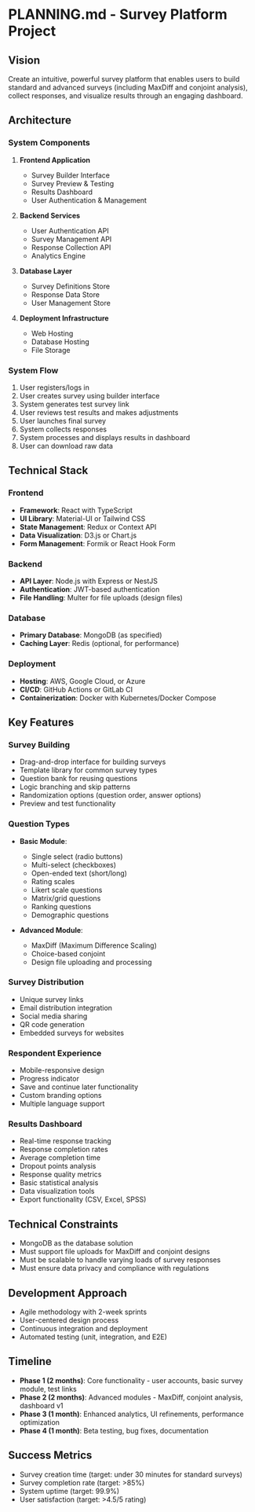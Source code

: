 # PLANNING.md - Survey Platform Project

## Vision
Create an intuitive, powerful survey platform that enables users to build standard and advanced surveys (including MaxDiff and conjoint analysis), collect responses, and visualize results through an engaging dashboard.

## Architecture

### System Components
1. **Frontend Application**
   - Survey Builder Interface
   - Survey Preview & Testing
   - Results Dashboard
   - User Authentication & Management

2. **Backend Services**
   - User Authentication API
   - Survey Management API
   - Response Collection API
   - Analytics Engine

3. **Database Layer**
   - Survey Definitions Store
   - Response Data Store
   - User Management Store

4. **Deployment Infrastructure**
   - Web Hosting
   - Database Hosting
   - File Storage

### System Flow
1. User registers/logs in
2. User creates survey using builder interface
3. System generates test survey link
4. User reviews test results and makes adjustments
5. User launches final survey
6. System collects responses
7. System processes and displays results in dashboard
8. User can download raw data

## Technical Stack

### Frontend
- **Framework**: React with TypeScript
- **UI Library**: Material-UI or Tailwind CSS
- **State Management**: Redux or Context API
- **Data Visualization**: D3.js or Chart.js
- **Form Management**: Formik or React Hook Form

### Backend
- **API Layer**: Node.js with Express or NestJS
- **Authentication**: JWT-based authentication
- **File Handling**: Multer for file uploads (design files)

### Database
- **Primary Database**: MongoDB (as specified)
- **Caching Layer**: Redis (optional, for performance)

### Deployment
- **Hosting**: AWS, Google Cloud, or Azure
- **CI/CD**: GitHub Actions or GitLab CI
- **Containerization**: Docker with Kubernetes/Docker Compose

## Key Features

### Survey Building
- Drag-and-drop interface for building surveys
- Template library for common survey types
- Question bank for reusing questions
- Logic branching and skip patterns
- Randomization options (question order, answer options)
- Preview and test functionality

### Question Types
- **Basic Module**:
  - Single select (radio buttons)
  - Multi-select (checkboxes)
  - Open-ended text (short/long)
  - Rating scales
  - Likert scale questions
  - Matrix/grid questions
  - Ranking questions
  - Demographic questions

- **Advanced Module**:
  - MaxDiff (Maximum Difference Scaling)
  - Choice-based conjoint
  - Design file uploading and processing

### Survey Distribution
- Unique survey links
- Email distribution integration
- Social media sharing
- QR code generation
- Embedded surveys for websites

### Respondent Experience
- Mobile-responsive design
- Progress indicator
- Save and continue later functionality
- Custom branding options
- Multiple language support

### Results Dashboard
- Real-time response tracking
- Response completion rates
- Average completion time
- Dropout points analysis
- Response quality metrics
- Basic statistical analysis
- Data visualization tools
- Export functionality (CSV, Excel, SPSS)

## Technical Constraints
- MongoDB as the database solution
- Must support file uploads for MaxDiff and conjoint designs
- Must be scalable to handle varying loads of survey responses
- Must ensure data privacy and compliance with regulations

## Development Approach
- Agile methodology with 2-week sprints
- User-centered design process
- Continuous integration and deployment
- Automated testing (unit, integration, and E2E)

## Timeline
- **Phase 1 (2 months)**: Core functionality - user accounts, basic survey module, test links
- **Phase 2 (2 months)**: Advanced modules - MaxDiff, conjoint analysis, dashboard v1
- **Phase 3 (1 month)**: Enhanced analytics, UI refinements, performance optimization
- **Phase 4 (1 month)**: Beta testing, bug fixes, documentation

## Success Metrics
- Survey creation time (target: under 30 minutes for standard surveys)
- Survey completion rate (target: >85%)
- System uptime (target: 99.9%)
- User satisfaction (target: >4.5/5 rating)
